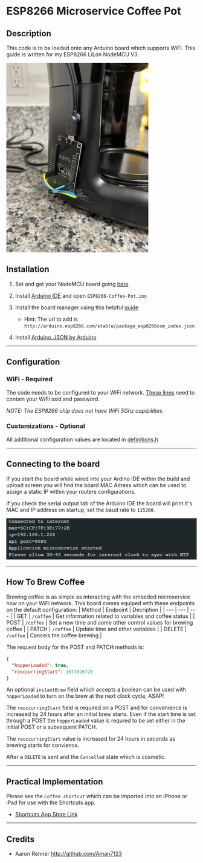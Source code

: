 # ESP8266 Microservice Coffee Pot

## Description
This code is to be loaded onto any Arduino board which supports WiFi. This guide is written for my ESP8266 LiLon NodeMCU V3.

<img src="./resources/coffeepot-closeup.jpg" width="376" height="501" >

## Installation
1. Set and get your NodeMCU board going [here](https://www.instructables.com/Getting-Started-With-ESP8266LiLon-NodeMCU-V3Flashi/)

2. Install [Arduino IDE](https://www.arduino.cc/en/software) and open `ESP8266-Coffee-Pot.ino`

3. Install the board manager using this helpful [guide](https://arduino-esp8266.readthedocs.io/en/3.1.1/installing.html#boards-manager)
    * Hint: The url to add is `http://arduino.esp8266.com/stable/package_esp8266com_index.json`

4. Install [Arduino_JSON by Arduino](https://github.com/arduino-libraries/Arduino_JSON)
---
## Configuration
### WiFi - Required
The code needs to be configured to your WiFi network. 
[These lines](https://github.com/Aman7123/ESP8266-Coffee-Pot/blob/757ff3c42405b5e6583dc6497e3fa2715ad95372/ESP8266-Coffee-Pot.ino#L10-L11) need to contain your WiFi ssid and password.

*NOTE: The ESP8266 chip does not have WiFi 5Ghz capibilities.*

### Customizations - Optional
All additional configuration values are located in [definitions.h](https://github.com/Aman7123/ESP8266-Coffee-Pot/blob/main/src/definitions/definitions.h)

---
## Connecting to the board
If you start the board while wired into your Ardino IDE within the build and upload screen you will find the board MAC Adress which can be used to assign a static IP within your routers configurations.

If you check the serial output tab of the Arduino IDE the board will print it's MAC and IP address on startup, set the baud rate to `115200`.

![ESP8266 board serial monitor output showing mac and ip address](./resources/startup-serial-output.png)

---
## How To Brew Coffee
Brewing coffee is as simple as interacting with the embeded microservice how on your WiFi network.
This board comes equiped with these endpoints on the default configuration:
| Method | Endpoint | Decription |
| --- | --- | --- |
| GET | `/coffee` | Get information related to variables and coffee status |
| POST | `/coffee` | Set a new time and some other control values for brewing coffee |
| PATCH | `/coffee` | Update time and other variables |
| DELETE | `/coffee` | Cancels the coffee brewing |

The request body for the POST and PATCH methods is:
```json
{
  "hopperLoaded": true,
  "reoccurringStart": 1673826720
}
```
An optional `instantBrew` field which accepts a boolean can be used with `hopperLoaded` to turn on the brew at the next clock cycle, ASAP!

The `reoccurringStart` field is required on a POST and for convenience is increased by 24 hours after an initial brew starts. 
Even if the start time is set through a POST the `hopperLoaded` value is requred to be set either in the initial POST or a subsequent PATCH. 

The `reoccurringStart` value is increased for 24 hours in seconds as brewing starts for convience.

After a `DELETE` is sent and the `Cancelled` state which is cosmetic.

---
## Practical Implementation
Please see the `Coffee.shortcut` which can be imported into an iPhone or iPad for use with the Shortcuts app.
* [Shortcuts App Store Link](https://apps.apple.com/us/app/shortcuts/id915249334)
---
## Credits
* Aaron Renner <http://github.com/Aman7123>